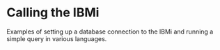 # Calling the IBMi

Examples of setting up a database connection to the IBMi and running a simple query in various languages.


